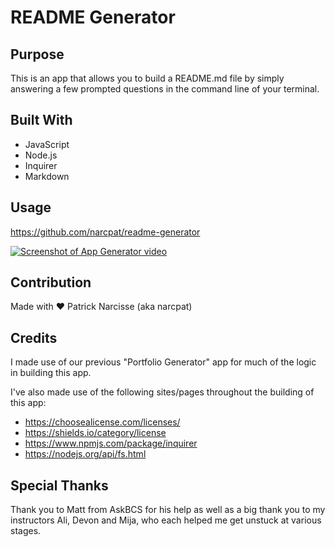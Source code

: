 # README Generator

## Purpose

This is an app that allows you to build a README.md file by simply answering a few prompted questions in the command line of your terminal.

## Built With

- JavaScript
- Node.js
- Inquirer
- Markdown

## Usage

https://github.com/narcpat/readme-generator

[![Screenshot of App Generator video](https://img.youtube.com/vi/WPi_cN90E64/mq2.jpg)](https://www.youtube.com/watch?v=WPi_cN90E64)

## Contribution

Made with ❤️ Patrick Narcisse (aka narcpat)

## Credits

I made use of our previous "Portfolio Generator" app for much of the logic in building this app.

I've also made use of the following sites/pages throughout the building of this app:

- https://choosealicense.com/licenses/
- https://shields.io/category/license
- https://www.npmjs.com/package/inquirer
- https://nodejs.org/api/fs.html

## Special Thanks

Thank you to Matt from AskBCS for his help as well as a big thank you to my instructors Ali, Devon and Mija, who each helped me get unstuck at various stages.

<!-- Add special thanks if any -->
